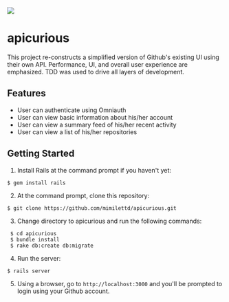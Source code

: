 <img src="http://g.recordit.co/yLVPjeJYvw.gif">

# apicurious

This project re-constructs a simplified version of Github's existing UI using their own API. Performance, UI, and overall user experience are emphasized. TDD was used to drive all layers of development.

## Features

  * User can authenticate using Omniauth
  * User can view basic information about his/her account
  * User can view a summary feed of his/her recent activity
  * User can view a list of his/her repositories
  
## Getting Started

1. Install Rails at the command prompt if you haven't yet:
```
$ gem install rails
```
2. At the command prompt, clone this repository:
```
$ git clone https://github.com/mimilettd/apicurious.git
```
3. Change directory to apicurious and run the following commands:
```
 $ cd apicurious
 $ bundle install
 $ rake db:create db:migrate
 ```
 4. Run the server:
 ```
 $ rails server
 ```
 5. Using a browser, go to `http://localhost:3000` and you'll be prompted to login using your Github account.
